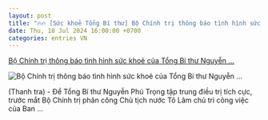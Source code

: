 ```yaml
---
layout: post
title: "🔥🔥 [Sức khoẻ Tổng Bí thư] Bộ Chính trị thông báo tình hình sức khoẻ của Tổng Bí thư Nguyễn ..."
date: Thu, 18 Jul 2024 16:00:00 +0700
categories: entries VN
---
```

[Bộ Chính trị thông báo tình hình sức khoẻ của Tổng Bí thư Nguyễn ...](https://thanhtra.com.vn/chinh-tri/doi-noi/bo-chinh-tri-thong-bao-tinh-hinh-suc-khoe-cua-tong-bi-thu-nguyen-phu-trong-227882.html)

![Bộ Chính trị thông báo tình hình sức khoẻ của Tổng Bí thư Nguyễn ...](https://thanhtra.com.vn/data/images/0/2024/07/18/huonggiang/bo-chinh-tri-thong-tin-ve-tinh-hinh-suc-khoe-tong-bi-thu.jpeg?w=800)

(Thanh tra) - Để Tổng Bí thư Nguyễn Phú Trọng tập trung điều trị tích cực, trước mắt Bộ Chính trị phân công Chủ tịch nước Tô Lâm chủ trì công việc của Ban ...

